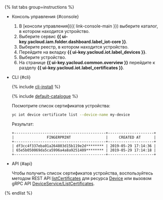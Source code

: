 {% list tabs group=instructions %}

- Консоль управления {#console}

   1. В [консоли управления]({{ link-console-main }}) выберите каталог, в котором находится устройство.
   1. Выберите сервис **{{ ui-key.yacloud.iam.folder.dashboard.label_iot-core }}**.
   1. Выберите реестр, в котором находится устройство.
   1. Перейдите на вкладку **{{ ui-key.yacloud.iot.label_devices }}**.
   1. Выберите устройство.
   1. На странице **{{ ui-key.yacloud.common.overview }}** перейдите к разделу **{{ ui-key.yacloud.iot.label_certificates }}**.

- CLI {#cli}

  {% include [cli-install](../cli-install.md) %}

  {% include [default-catalogue](../default-catalogue.md) %}

  Посмотрите список сертификатов устройства:

  ```bash
  yc iot device certificate list --device-name my-device
  ```

  Результат:

  ```text
  +------------------------------------------+---------------------+
  |               FINGERPRINT                |     CREATED AT      |
  +------------------------------------------+---------------------+
  | df3cc4f337eba01a264803d15b119e2d******** | 2019-05-29 17:14:36 |
  | 65e5b050069da5ca5996a4a8a9251409******** | 2019-05-29 17:14:18 |
  +------------------------------------------+---------------------+
  ```

- API {#api}

  Чтобы получить список сертификатов устройства, воспользуйтесь методом REST API [listCertificates](../../iot-core/api-ref/Device/listCertificates.md) для ресурса [Device](../../iot-core/api-ref/Device/index.md) или вызовом gRPC API [DeviceService/ListCertificates](../../iot-core/api-ref/grpc/Device/listCertificates.md).

{% endlist %}